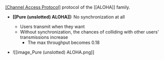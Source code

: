 
[[Channel Access Protocol]](???????) protocol of the [[ALOHA]] family.
- **[[Pure (unslotted) ALOHA]]:** No synchronization at all
	- Users transmit when they want
	- Without synchronization, the chances of colliding with other users’ transmissions increase
		- The max throughput becomes 0.18

- ![[image_Pure (unslotted) ALOHA.png]]

